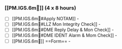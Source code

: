 ### [[PM.IGS.6m🛫]] (4 x 8 hours)
- [ ] [[PM.IGS.6m🛫#Apply NOTAM]] -
- [ ] [[PM.IGS.6m🛫#LLZ Mon Integrity Check]] -
- [ ] [[PM.IGS.6m🛫#DME Reply Delay & Mon Check]] -
- [ ] [[PM.IGS.6m🛫#DME IDENT Alarm & Mom Check]] -
- [ ] [[PM.IGS.6m🛫]] ==Form== -